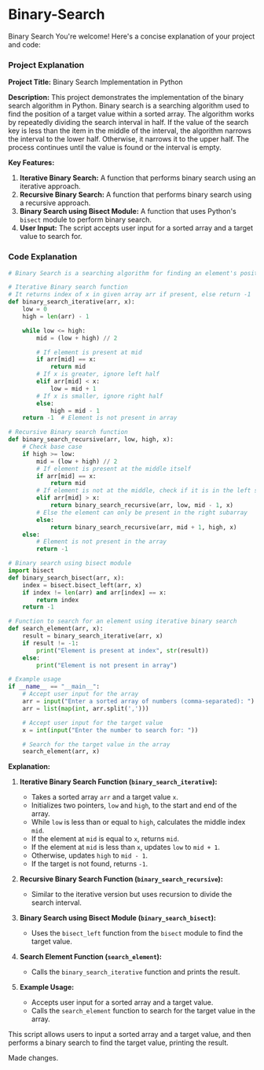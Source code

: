 # Binary-Search
Binary Search 
You're welcome! Here's a concise explanation of your project and code:

### Project Explanation

**Project Title:** Binary Search Implementation in Python

**Description:**
This project demonstrates the implementation of the binary search algorithm in Python. Binary search is a searching algorithm used to find the position of a target value within a sorted array. The algorithm works by repeatedly dividing the search interval in half. If the value of the search key is less than the item in the middle of the interval, the algorithm narrows the interval to the lower half. Otherwise, it narrows it to the upper half. The process continues until the value is found or the interval is empty.

**Key Features:**
1. **Iterative Binary Search:** A function that performs binary search using an iterative approach.
2. **Recursive Binary Search:** A function that performs binary search using a recursive approach.
3. **Binary Search using Bisect Module:** A function that uses Python's `bisect` module to perform binary search.
4. **User Input:** The script accepts user input for a sorted array and a target value to search for.

### Code Explanation

```python
# Binary Search is a searching algorithm for finding an element's position in a sorted array.

# Iterative Binary search function
# It returns index of x in given array arr if present, else return -1
def binary_search_iterative(arr, x):
    low = 0
    high = len(arr) - 1

    while low <= high:
        mid = (low + high) // 2

        # If element is present at mid
        if arr[mid] == x:
            return mid
        # If x is greater, ignore left half
        elif arr[mid] < x:
            low = mid + 1
        # If x is smaller, ignore right half
        else:
            high = mid - 1
    return -1  # Element is not present in array

# Recursive Binary search function
def binary_search_recursive(arr, low, high, x):
    # Check base case
    if high >= low:
        mid = (low + high) // 2
        # If element is present at the middle itself
        if arr[mid] == x:
            return mid
        # If element is not at the middle, check if it is in the left subarray
        elif arr[mid] > x:
            return binary_search_recursive(arr, low, mid - 1, x)
        # Else the element can only be present in the right subarray
        else:
            return binary_search_recursive(arr, mid + 1, high, x)
    else:
        # Element is not present in the array
        return -1

# Binary search using bisect module
import bisect
def binary_search_bisect(arr, x):
    index = bisect.bisect_left(arr, x)
    if index != len(arr) and arr[index] == x:
        return index
    return -1

# Function to search for an element using iterative binary search
def search_element(arr, x):
    result = binary_search_iterative(arr, x)
    if result != -1:
        print("Element is present at index", str(result))
    else:
        print("Element is not present in array")

# Example usage
if __name__ == "__main__":
    # Accept user input for the array
    arr = input("Enter a sorted array of numbers (comma-separated): ")
    arr = list(map(int, arr.split(',')))

    # Accept user input for the target value
    x = int(input("Enter the number to search for: "))

    # Search for the target value in the array
    search_element(arr, x)
```

**Explanation:**
1. **Iterative Binary Search Function (`binary_search_iterative`):**
   - Takes a sorted array `arr` and a target value `x`.
   - Initializes two pointers, `low` and `high`, to the start and end of the array.
   - While `low` is less than or equal to `high`, calculates the middle index `mid`.
   - If the element at `mid` is equal to `x`, returns `mid`.
   - If the element at `mid` is less than `x`, updates `low` to `mid + 1`.
   - Otherwise, updates `high` to `mid - 1`.
   - If the target is not found, returns `-1`.

2. **Recursive Binary Search Function (`binary_search_recursive`):**
   - Similar to the iterative version but uses recursion to divide the search interval.

3. **Binary Search using Bisect Module (`binary_search_bisect`):**
   - Uses the `bisect_left` function from the `bisect` module to find the target value.

4. **Search Element Function (`search_element`):**
   - Calls the `binary_search_iterative` function and prints the result.

5. **Example Usage:**
   - Accepts user input for a sorted array and a target value.
   - Calls the `search_element` function to search for the target value in the array.

This script allows users to input a sorted array and a target value, and then performs a binary search to find the target value, printing the result.

Made changes.
